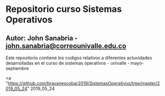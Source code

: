 # Repositorio curso Sistemas Operativos
## Autor: John Sanabria - john.sanabria@correounivalle.edu.co

Este repositorio contiene los codigos relativos a diferentes actuvidades desarrolladas en el curso de sistemas operativos - univalle - mayo-septiembre

<a "https://github.com/brayanescobar2019/SistemasOperativos/tree/master/2019_05_24" 2019_05_24 <a>
